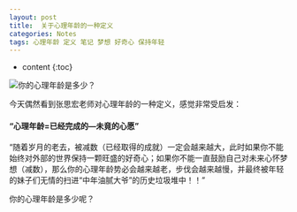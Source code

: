```yaml
---
layout: post
title:  关于心理年龄的一种定义
categories: Notes
tags: 心理年龄 定义 笔记 梦想 好奇心 保持年轻
---
```


* content
{:toc}

![你的心理年龄是多少？](https://wx1.sinaimg.cn/mw1024/741d838bly1fqa9x1ilb8j20hs09cgmf.jpg)


今天偶然看到张思宏老师对心理年龄的一种定义，感觉非常受启发：
#### “心理年龄=已经完成的—未竟的心愿”

“随着岁月的老去，被减数（已经取得的成就）一定会越来越大，此时如果你不能始终对外部的世界保持一颗旺盛的好奇心；如果你不能一直鼓励自己对未来心怀梦想（减数），那么你的心理年龄势必会越来越老，步伐会越来越慢，并最终被年轻的妹子们无情的扫进“中年油腻大爷”的历史垃圾堆中！！”

你的心理年龄是多少呢？
